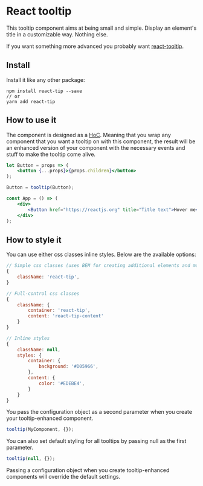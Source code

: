 # React tooltip

This tooltip component aims at being small and simple. Display an element's title in a customizable way. Nothing else.

If you want something more advanced you probably want [react-tooltip](https://github.com/wwayne/react-tooltip).

## Install

Install it like any other package:

```
npm install react-tip --save
// or
yarn add react-tip
```

## How to use it

The component is designed as a [HoC](https://reactjs.org/docs/higher-order-components.html). Meaning that you wrap any component that you want a tooltip on with this component, the result will be an enhanced version of your component with the necessary events and stuff to make the tooltip come alive.

```jsx
let Button = props => (
    <button {...props}>{props.children}</button>
);

Button = tooltip(Button);

const App = () => (
    <div>
        <Button href="https://reactjs.org" title="Title text">Hover me</Button>
    </div>
);
```

## How to style it

You can use either css classes inline styles. Below are the available options:

```js
// Simple css classes (uses BEM for creating additional elements and modifiers)
{
    className: 'react-tip',
}

// Full-control css classes
{
    className: {
        container: 'react-tip',
        content: 'react-tip-content'
    }
}

// Inline styles
{
    className: null,
    styles: {
        container: {
            background: '#D05966',
        },
        content: {
            color: '#EDEBE4',
        }
    }
}
```

You pass the configuration object as a second parameter when you create your tooltip-enhanced component.

```js
tooltip(MyComponent, {});
```

You can also set default styling for all tooltips by passing null as the first parameter.

```js
tooltip(null, {});
```

Passing a configuration object when you create tooltip-enhanced components will override the default settings.
